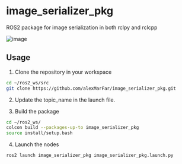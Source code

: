 # image_serializer_pkg
ROS2 package for image serialization in both rclpy and rclcpp

![image](https://github.com/alexMarFar/image_serializer_pkg/assets/82050691/6888882f-ad74-4f94-b4e9-99f615c05907)

## Usage
1. Clone the repository in your workspace
```bash
cd ~/ros2_ws/src
git clone https://github.com/alexMarFar/image_serializer_pkg.git
```
2. Update the topic_name in the launch file.

3. Build the package
```bash
cd ~/ros2_ws/
colcon build --packages-up-to image_serializer_pkg
source install/setup.bash
```
4. Launch the nodes
```bash
ros2 launch image_serializer_pkg image_serializer_pkg.launch.py
```

